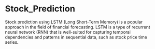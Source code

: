 # Stock_Prediction
Stock prediction using LSTM (Long Short-Term Memory) is a popular approach in the field of financial forecasting. LSTM is a type of recurrent neural network (RNN) that is well-suited for capturing temporal dependencies and patterns in sequential data, such as stock price time series.
